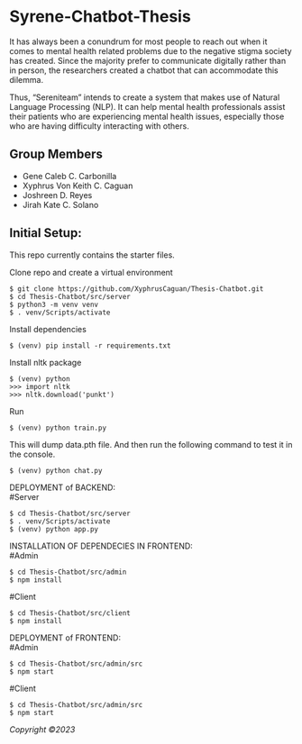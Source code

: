 # Syrene-Chatbot-Thesis
It has always been a conundrum for most people to reach out when it comes to mental health related problems due to the negative stigma society has created. Since the majority prefer to communicate digitally rather than in person, the researchers created a chatbot that can accommodate this dilemma. 

Thus, “Sereniteam” intends to create a system that makes use of Natural Language Processing (NLP). It can help mental health professionals assist their patients who are experiencing mental health issues, especially those who are having difficulty interacting with others. 

## Group Members

- Gene Caleb C. Carbonilla
- Xyphrus Von Keith C. Caguan
- Joshreen D. Reyes
- Jirah Kate C. Solano

## Initial Setup:
This repo currently contains the starter files.

Clone repo and create a virtual environment
```
$ git clone https://github.com/XyphrusCaguan/Thesis-Chatbot.git
$ cd Thesis-Chatbot/src/server
$ python3 -m venv venv
$ . venv/Scripts/activate
```
Install dependencies
```
$ (venv) pip install -r requirements.txt 
```
Install nltk package
```
$ (venv) python
>>> import nltk
>>> nltk.download('punkt')
```
Run
```
$ (venv) python train.py
```
This will dump data.pth file. And then run
the following command to test it in the console.
```
$ (venv) python chat.py
```
DEPLOYMENT of BACKEND: <br/>
#Server
```
$ cd Thesis-Chatbot/src/server
$ . venv/Scripts/activate
$ (venv) python app.py
```
INSTALLATION OF DEPENDECIES IN FRONTEND: <br/>
#Admin 
```
$ cd Thesis-Chatbot/src/admin
$ npm install
```
#Client
```
$ cd Thesis-Chatbot/src/client
$ npm install
```
DEPLOYMENT of FRONTEND: <br/>
#Admin
```
$ cd Thesis-Chatbot/src/admin/src
$ npm start
```
#Client
```
$ cd Thesis-Chatbot/src/admin/src
$ npm start
```

_Copyright ©2023_
